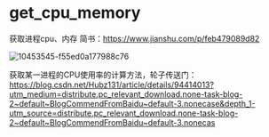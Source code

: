 # get_cpu_memory
获取进程cpu、内存
简书：https://www.jianshu.com/p/feb479089d82



![10453545-f55ed0a177988c76](https://user-images.githubusercontent.com/74752752/128282191-d8d5e930-6284-4ef9-818d-6ca0dea32dbe.png)





















获取某一进程的CPU使用率的计算方法，轮子传送门：
https://blog.csdn.net/Hubz131/article/details/94414013?utm_medium=distribute.pc_relevant_download.none-task-blog-2~default~BlogCommendFromBaidu~default-3.nonecase&depth_1-utm_source=distribute.pc_relevant_download.none-task-blog-2~default~BlogCommendFromBaidu~default-3.nonecas

